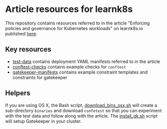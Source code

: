 # Article resources for learnk8s

This repository contains resources referred to in the article "Enforcing policies and governance for Kubernetes workloads"
on learnk8s.io published [here](https://learnk8s.io/kubernetes-policies).

## Key resources

- [test-data](./test-data) contains deployment YAML manifests referred to in the article
- [conftest-checks](./conftest-checks) contains example checks for `conftest`
- [gatekeeper-manifests](./gatekeeper-manifests) contains example constraint templates and constraints for gatekeeper


## Helpers

If you are using OS X, the Bash script, [download_bins_osx.sh](./download_bins_linux.sh) will
create a sub-directory `binaries` and download `confetest` so that you can experiment with the test data
and follow along with the article. The [install_gk.sh](./install_gk.sh) script will setup Gatekeeper
in your cluster.
